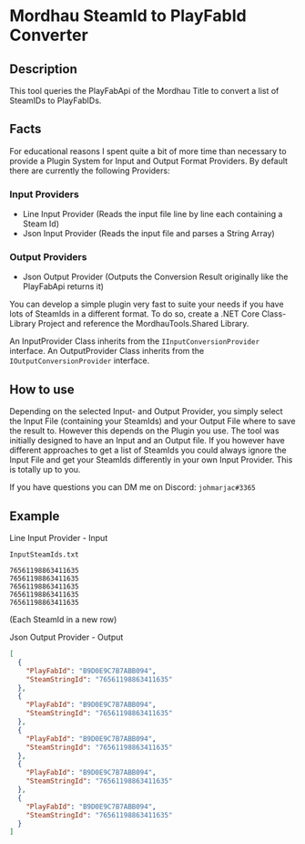 # Mordhau SteamId to PlayFabId Converter

## Description
This tool queries the PlayFabApi of the Mordhau Title to convert a list of SteamIDs to PlayFabIDs.

## Facts
For educational reasons I spent quite a bit of more time than necessary to provide a Plugin System for
Input and Output Format Providers.
By default there are currently the following Providers:

### Input Providers
* Line Input Provider (Reads the input file line by line each containing a Steam Id)
* Json Input Provider (Reads the input file and parses a String Array)

### Output Providers
* Json Output Provider (Outputs the Conversion Result originally like the PlayFabApi returns it)

You can develop a simple plugin very fast to suite your needs if you have lots of SteamIds in a different format.
To do so, create a .NET Core Class-Library Project and reference the MordhauTools.Shared Library.

An InputProvider Class inherits from the `IInputConversionProvider` interface.
An OutputProvider Class inherits from the `IOutputConversionProvider` interface.

## How to use
Depending on the selected Input- and Output Provider, you simply select the Input File (containing your SteamIds)
and your Output File where to save the result to. However this depends on the Plugin you use. The tool was initially
designed to have an Input and an Output file. If you however have different approaches to get a list of SteamIds you could always ignore the Input File and get your SteamIds differently in your own Input Provider. This is totally up to you.

If you have questions you can DM me on Discord: `johmarjac#3365`

## Example
Line Input Provider - Input

`InputSteamIds.txt`
```
76561198863411635
76561198863411635
76561198863411635
76561198863411635
76561198863411635
```
(Each SteamId in a new row)

Json Output Provider - Output
```json
[
  {
    "PlayFabId": "B9D0E9C7B7ABB094",
    "SteamStringId": "76561198863411635"
  },
  {
    "PlayFabId": "B9D0E9C7B7ABB094",
    "SteamStringId": "76561198863411635"
  },
  {
    "PlayFabId": "B9D0E9C7B7ABB094",
    "SteamStringId": "76561198863411635"
  },
  {
    "PlayFabId": "B9D0E9C7B7ABB094",
    "SteamStringId": "76561198863411635"
  },
  {
    "PlayFabId": "B9D0E9C7B7ABB094",
    "SteamStringId": "76561198863411635"
  }
]
```